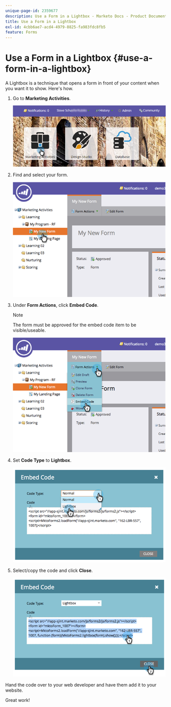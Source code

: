 ```yaml
---
unique-page-id: 2359677
description: Use a Form in a Lightbox - Marketo Docs - Product Documentation
title: Use a Form in a Lightbox
exl-id: 4cbb6ae7-acd4-4979-8825-fa983fdc8fb5
feature: Forms
---
```

# Use a Form in a Lightbox {#use-a-form-in-a-lightbox}

A Lightbox is a technique that opens a form in front of your content when you want it to show. Here's how.

1. Go to **Marketing Activities**.

   ![](assets/login-marketing-activities-8.png)

1. Find and select your form.

   ![](assets/image2014-9-15-14-3a32-3a15.png)

1. Under **Form Actions**, click **Embed Code**.

   >[!NOTE]
   >
   >The form must be approved for the embed code item to be visible/useable.

   ![](assets/image2014-9-15-14-3a32-3a24.png)

1. Set **Code Type** to **Lightbox**.

   ![](assets/image2014-9-15-14-3a32-3a31.png)

1. Select/copy the code and click **Close**.

   ![](assets/image2014-9-15-14-3a32-3a39.png)

Hand the code over to your web developer and have them add it to your website.

Great work!
